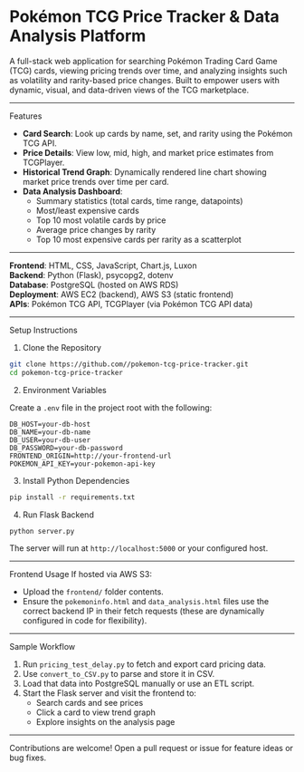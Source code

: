 # Pokémon TCG Price Tracker & Data Analysis Platform

A full-stack web application for searching Pokémon Trading Card Game (TCG) cards, viewing pricing trends over time, and analyzing insights such as volatility and rarity-based price changes. Built to empower users with dynamic, visual, and data-driven views of the TCG marketplace.

---

Features
- **Card Search**: Look up cards by name, set, and rarity using the Pokémon TCG API.
- **Price Details**: View low, mid, high, and market price estimates from TCGPlayer.
- **Historical Trend Graph**: Dynamically rendered line chart showing market price trends over time per card.
- **Data Analysis Dashboard**:
  - Summary statistics (total cards, time range, datapoints)
  - Most/least expensive cards
  - Top 10 most volatile cards by price
  - Average price changes by rarity
  - Top 10 most expensive cards per rarity as a scatterplot

---

**Frontend**: HTML, CSS, JavaScript, Chart.js, Luxon<br>
**Backend**: Python (Flask), psycopg2, dotenv<br>
**Database**: PostgreSQL (hosted on AWS RDS)<br>
**Deployment**: AWS EC2 (backend), AWS S3 (static frontend)<br>
**APIs**: Pokémon TCG API, TCGPlayer (via Pokémon TCG API data)

---

Setup Instructions
1. Clone the Repository
```bash
git clone https://github.com//pokemon-tcg-price-tracker.git
cd pokemon-tcg-price-tracker
```

2. Environment Variables

Create a `.env` file in the project root with the following:
```env
DB_HOST=your-db-host
DB_NAME=your-db-name
DB_USER=your-db-user
DB_PASSWORD=your-db-password
FRONTEND_ORIGIN=http://your-frontend-url
POKEMON_API_KEY=your-pokemon-api-key
```

3. Install Python Dependencies
```bash
pip install -r requirements.txt
```

4. Run Flask Backend
```bash
python server.py
```
The server will run at `http://localhost:5000` or your configured host.

---

Frontend Usage
If hosted via AWS S3:
- Upload the `frontend/` folder contents.
- Ensure the `pokemoninfo.html` and `data_analysis.html` files use the correct backend IP in their fetch requests (these are dynamically configured in code for flexibility).

---

Sample Workflow
1. Run `pricing_test_delay.py` to fetch and export card pricing data.
2. Use `convert_to_CSV.py` to parse and store it in CSV.
3. Load that data into PostgreSQL manually or use an ETL script.
4. Start the Flask server and visit the frontend to:
   - Search cards and see prices
   - Click a card to view trend graph
   - Explore insights on the analysis page

---

Contributions are welcome! Open a pull request or issue for feature ideas or bug fixes.


